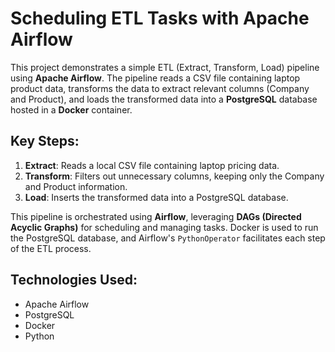 # Scheduling ETL Tasks with Apache Airflow

This project demonstrates a simple ETL (Extract, Transform, Load) pipeline using **Apache Airflow**. The pipeline reads a CSV file containing laptop product data, transforms the data to extract relevant columns (Company and Product), and loads the transformed data into a **PostgreSQL** database hosted in a **Docker** container.

## Key Steps:

1. **Extract**: Reads a local CSV file containing laptop pricing data.
2. **Transform**: Filters out unnecessary columns, keeping only the Company and Product information.
3. **Load**: Inserts the transformed data into a PostgreSQL database.

This pipeline is orchestrated using **Airflow**, leveraging **DAGs (Directed Acyclic Graphs)** for scheduling and managing tasks. Docker is used to run the PostgreSQL database, and Airflow's `PythonOperator` facilitates each step of the ETL process.

## Technologies Used:

- Apache Airflow
- PostgreSQL
- Docker
- Python

